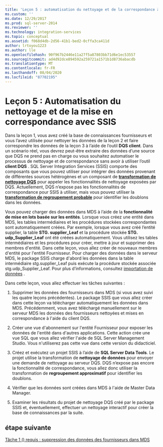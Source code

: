 ```yaml
---
title: 'Leçon 5 : automatisation du nettoyage et de la correspondance à l’aide de SSIS | Microsoft Docs'
ms.custom: ''
ms.date: 12/29/2017
ms.prod: sql-server-2014
ms.reviewer: ''
ms.technology: integration-services
ms.topic: conceptual
ms.assetid: f068d4db-2d56-41b1-bed2-0cffa3ca411d
author: lrtoyou1223
ms.author: lle
ms.openlocfilehash: 90f967b2446e11a27f5a87803bb71d6e1ec53557
ms.sourcegitcommit: ad4d92dce894592a259721a1571b1d8736abacdb
ms.translationtype: MT
ms.contentlocale: fr-FR
ms.lasthandoff: 08/04/2020
ms.locfileid: "87702195"
---
```

# <a name="lesson-5-automating-the-cleansing-and-matching-using-ssis"></a>Leçon 5 : Automatisation du nettoyage et de la mise en correspondance avec SSIS
  Dans la leçon 1, vous avez créé la base de connaissances fournisseurs et vous l’avez utilisée pour nettoyer les données de la leçon 2 et faire correspondre les données de la leçon 3 à l’aide de l’outil **DQS client**. Dans un scénario réel, vous devrez peut-être extraire des données d’une source que DQS ne prend pas en charge ou vous souhaitez automatiser le processus de nettoyage et de correspondance sans avoir à utiliser l’outil **client DQS** . SQL Server Integration Services (SSIS) comporte des composants que vous pouvez utiliser pour intégrer des données provenant de différentes sources hétérogènes et un composant de **[transformation de nettoyage DQS](https://msdn.microsoft.com/library/ee677619.aspx)** pour appeler les fonctionnalités de nettoyage exposées par DQS. Actuellement, DQS n’expose pas les fonctionnalités de correspondance pour SSIS à utiliser, mais vous pouvez utiliser la **[transformation de regroupement probable](../integration-services/data-flow/transformations/fuzzy-grouping-transformation.md)** pour identifier les doublons dans les données.  
  
 Vous pouvez charger des données dans MDS à l’aide de la **fonctionnalité de mise en lots basée sur les entités**. Lorsque vous créez une entité dans MDS, les tables intermédiaires et les procédures stockées correspondantes sont automatiquement créées. Par exemple, lorsque vous avez créé l’entité supplier, la table **STG. supplier_Leaf** et la procédure stockée **STG. udp_Supplier_Leaf** ont été créées automatiquement. Vous utilisez les tables intermédiaires et les procédures pour créer, mettre à jour et supprimer des membres d'entité. Dans cette leçon, vous allez créer de nouveaux membres d'entité pour l'entité Fournisseur. Pour charger des données dans le serveur MDS, le package SSIS charge d'abord les données dans la table intermédiaire stg.supplier_Leaf puis exécute la procédure stockée associée stg.udp_Supplier_Leaf. Pour plus d’informations, consultez [importation de données](../master-data-services/overview-importing-data-from-tables-master-data-services.md) .  
  
 Dans cette leçon, vous allez effectuer les tâches suivantes :  
  
1.  Supprimer les données des fournisseurs dans MDS (si vous avez suivi les quatre leçons précédentes). Le package SSIS que vous allez créer dans cette leçon va télécharger automatiquement les données dans MDS. Précédemment, vous avez téléchargé manuellement sur le serveur MDS les données des fournisseurs nettoyées et mises en correspondance à l'aide du client DQS.  
  
2.  Créer une vue d'abonnement sur l'entité Fournisseur pour exposer les données de l'entité dans d'autres applications. Cette action crée une vue SQL que vous allez vérifier l'aide de SQL Server Management Studio. Vous n'utiliserez pas cette vue dans cette version du didacticiel.  
  
3.  Créez et exécutez un projet SSIS à l’aide de **SQL Server Data Tools**. Le projet utilise la transformation de **nettoyage de données** pour envoyer une demande de nettoyage au serveur DQS. DQS n’expose pas encore la fonctionnalité de correspondance, vous allez donc utiliser la transformation de **regroupement approximatif** pour identifier les doublons.  
  
4.  Vérifier que les données sont créées dans MDS à l'aide de Master Data Manager.  
  
5.  Examiner les résultats du projet de nettoyage DQS créé par le package SSIS et, éventuellement, effectuer un nettoyage interactif pour créer la base de connaissances par la suite.  
  
## <a name="next-step"></a>étape suivante  
 [Tâche 1 &#40;&#41; requis : suppression des données des fournisseurs dans MDS](../../2014/tutorials/task-1-prerequisite-removing-supplier-data-in-mds.md)  
  
  
